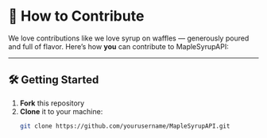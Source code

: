 # 🤝 How to Contribute

We love contributions like we love syrup on waffles — generously poured and full of flavor. Here’s how **you** can contribute to MapleSyrupAPI:

---

## 🛠️ Getting Started

1. **Fork** this repository
2. **Clone** it to your machine:
   ```bash
   git clone https://github.com/yourusername/MapleSyrupAPI.git